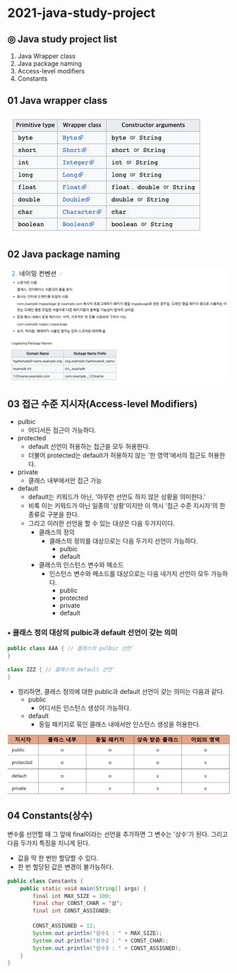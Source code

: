 # 2021-java-study-project
## ◎ Java study project list

1. Java Wrapper class
2. Java package naming
3. Access-level modifiers
4. Constants



## 01 Java wrapper class

<img src='images/스크린샷 2021-04-24 오후 11.34.05.png'>

## 02 Java package naming

<img src='images/스크린샷 2021-04-25 오후 3.16.47.png'>

## 03 접근 수준 지시자(Access-level Modifiers)

- pulbic
  - 어디서든 접근이 가능하다.
- protected
  - default 선언이 허용하는 접근을 모두 허용한다.
  - 더불어 protected는 default가 허용하지 않는 '한 영역'에서의 접근도 허용한다.
- private
  - 클래스 내부에서만 접근 가능
- default
  - default는 키워드가 아닌, '아무런 선언도 하지 않은 상황을 의미한다.'
  - 비록 이는 키워드가 아닌 일종의 '상황'이지만 이 역시 '접근 수준 지시자'의 한 종류로 구분을 한다.
  - 그리고 이러한 선언을 할 수 있는 대상은 다음 두가지이다.
    - 클래스의 정의
      - 클래스의 정의를 대상으로는 다음 두가지 선언이 가능하다.
        - pulbic
        - default
    - 클래스의 인스턴스 변수와 메소드
      - 인스턴스 변수와 메소드를 대상으로는 다음 네가지 선언이 모두 가능하다.
        - public
        - protected
        - private
        - default

### • 클래스 정의 대상의 pulbic과 default 선언이 갖는 의미

```java
public class AAA { // 클래스의 pulbic 선언`
}
```

```java
class ZZZ { // 클래스의 default 선언`
}
```

- 정리하면, 클래스 정의에 대한 public과 default 선언이 갖는 의미는 다음과 같다.
  - public
    - 어디서든 인스턴스 생성이 가능하다.
  - default
    - 동일 패키지로 묶인 클래스 내에서만 인스턴스 생성을 허용한다.

<img src='images/img.png'>

## 04 Constants(상수)

변수를 선언할 때 그 앞에 final이라는 선언을 추가하면 그 변수는 '상수'가 된다. 그리고 다음 두가지 특징을 지니게 된다.

- 값을 딱 한 번만 할당할 수 있다.
- 한 번 할당된 값은 변경이 불가능하다.

```java
public class Constants {
    public static void main(String[] args) {
        final int MAX_SIZE = 100;
        final char CONST_CHAR = '상';
        final int CONST_ASSIGNED;

        CONST_ASSIGNED = 12;
        System.out.println("상수1 : " + MAX_SIZE);
        System.out.println("상수2 : " + CONST_CHAR);
        System.out.println("상수3 : " + CONST_ASSIGNED);
    }
}
```